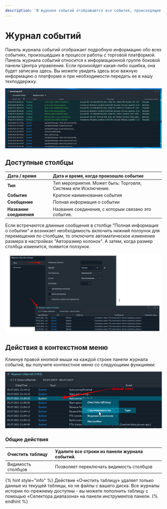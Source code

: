```yaml
---
description: 'В журнале событий отображаются все события, происходящие в Quantower.'
---
```


# Журнал событий

Панель журнала событий отображает подробную информацию обо всех событиях, произошедших в процессе работы с торговой платформой. Панель журнала событий относится к информационной группе боковой панели Центра управления. Если произойдет какая-либо ошибка, она будет записана здесь. Вы можете увидеть здесь всю ​​важную информацию о платформе и при необходимости передать ее в нашу техподдержку.

![&#x41E;&#x431;&#x449;&#x438;&#x439; &#x432;&#x438;&#x434; &#x43F;&#x430;&#x43D;&#x435;&#x43B;&#x438; &#x416;&#x443;&#x440;&#x43D;&#x430;&#x43B;&#x430; &#x441;&#x43E;&#x431;&#x44B;&#x442;&#x438;&#x439;](../.gitbook/assets/eventlog%20%281%29.png)

## Доступные столбцы

| Дата / время | Дата и время, когда произошло событие |
| :--- | :--- |
| **Тип** | Тип мероприятия. Может быть: Торговля, Система или Исключение. |
| **Событие** | Краткое наименование события |
| **Сообщение** | Полная информация о событии |
| **Название соединения** | Название соединения, с которым связано это событие. |

Если встречаются длинные сообщения в столбце "Полная информация о событии" и возникает необходимость включить нижний ползунок для перемещения по столбцам, то отключите автоматическое изменение размера в настройках "Авторазмер колонок". А затем, когда размер столбца изменится, появится ползунок.

![](../.gitbook/assets/nastroiki-tablichnykh-panelei.png)

## Действия в контекстном меню

Кликнув правой кнопкой мыши на каждой строке панели журнала событий, вы получите контекстное меню со следующими функциями:

![&#x424;&#x443;&#x43D;&#x43A;&#x446;&#x438;&#x438; &#x43A;&#x43E;&#x43D;&#x442;&#x435;&#x43A;&#x441;&#x442;&#x43D;&#x43E;&#x433;&#x43E; &#x43C;&#x435;&#x43D;&#x44E;](../.gitbook/assets/kontekstnoe-menyu.png)

### Общие действия

| Очистить таблицу | Удалите все строки из панели журнала событий. |
| :--- | :--- |
| Видимость столбцов | Позволяет переключать видимость столбцов |

{% hint style="info" %}
Действие «Очистить таблицу» удаляет только данные из текущей таблицы, но не файлы с вашего диска. Все журналы истории по-прежнему доступны - вы можете пополнить таблицу с помощью «Селектора диапазона» на панели инструментов панели.
{% endhint %}

